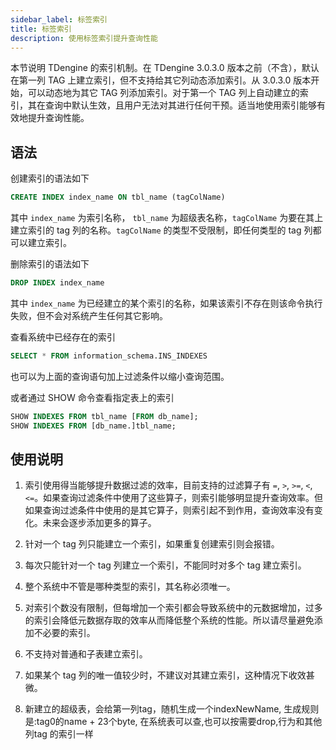 ```yaml
---
sidebar_label: 标签索引
title: 标签索引
description: 使用标签索引提升查询性能
---
```


本节说明 TDengine 的索引机制。在 TDengine 3.0.3.0 版本之前（不含），默认在第一列 TAG 上建立索引，但不支持给其它列动态添加索引。从 3.0.3.0 版本开始，可以动态地为其它 TAG 列添加索引。对于第一个 TAG 列上自动建立的索引，其在查询中默认生效，且用户无法对其进行任何干预。适当地使用索引能够有效地提升查询性能。

## 语法

创建索引的语法如下 

```sql
CREATE INDEX index_name ON tbl_name (tagColName)
```

其中 `index_name` 为索引名称， `tbl_name` 为超级表名称，`tagColName` 为要在其上建立索引的 tag 列的名称。`tagColName` 的类型不受限制，即任何类型的 tag 列都可以建立索引。

删除索引的语法如下

```sql
DROP INDEX index_name
```

其中 `index_name` 为已经建立的某个索引的名称，如果该索引不存在则该命令执行失败，但不会对系统产生任何其它影响。

查看系统中已经存在的索引

```sql
SELECT * FROM information_schema.INS_INDEXES 
```

也可以为上面的查询语句加上过滤条件以缩小查询范围。

或者通过 SHOW 命令查看指定表上的索引

```sql
SHOW INDEXES FROM tbl_name [FROM db_name];
SHOW INDEXES FROM [db_name.]tbl_name;
```

## 使用说明

1. 索引使用得当能够提升数据过滤的效率，目前支持的过滤算子有 `=`, `>`, `>=`, `<`, `<=`。如果查询过滤条件中使用了这些算子，则索引能够明显提升查询效率。但如果查询过滤条件中使用的是其它算子，则索引起不到作用，查询效率没有变化。未来会逐步添加更多的算子。

2. 针对一个 tag 列只能建立一个索引，如果重复创建索引则会报错。

3. 每次只能针对一个 tag 列建立一个索引，不能同时对多个 tag 建立索引。

4. 整个系统中不管是哪种类型的索引，其名称必须唯一。

5. 对索引个数没有限制，但每增加一个索引都会导致系统中的元数据增加，过多的索引会降低元数据存取的效率从而降低整个系统的性能。所以请尽量避免添加不必要的索引。

6. 不支持对普通和子表建立索引。

7. 如果某个 tag 列的唯一值较少时，不建议对其建立索引，这种情况下收效甚微。

8. 新建立的超级表，会给第一列tag，随机生成一个indexNewName, 生成规则是:tag0的name + 23个byte, 在系统表可以查,也可以按需要drop,行为和其他列tag 的索引一样
